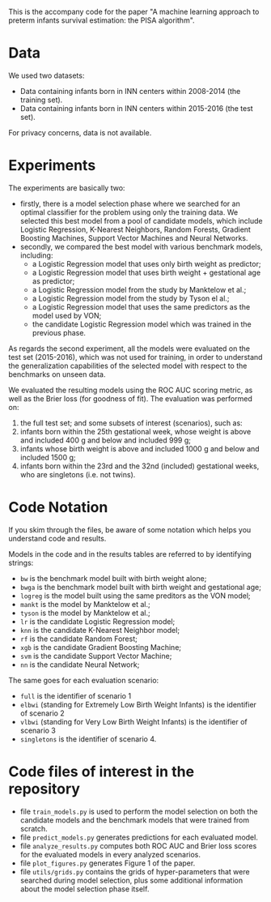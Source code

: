 This is the accompany code for the paper "A machine learning approach to preterm infants survival estimation: the PISA algorithm".

# Data
We used two datasets:
- Data containing infants born in INN centers within 2008-2014 (the training set).
- Data containing infants born in INN centers within 2015-2016 (the test set).

For privacy concerns, data is not available.

# Experiments

The experiments are basically two:
- firstly, there is a model selection phase where we searched for an optimal classifier for the problem using only the training data. We selected this best model from a pool of candidate models, which include Logistic Regression, K-Nearest Neighbors, Random Forests, Gradient Boosting Machines, Support Vector Machines and Neural Networks.
- secondly, we compared the best model with various benchmark models, including:
  - a Logistic Regression model that uses only birth weight as predictor;
  - a Logistic Regression model that uses birth weight + gestational age as predictor;
  - a Logistic Regression model from the study by Manktelow et al.;
  - a Logistic Regression model from the study by Tyson el al.;
  - a Logistic Regression model that uses the same predictors as the model used by VON;
  - the candidate Logistic Regression model which was trained in the previous phase.

As regards the second experiment, all the models were evaluated on the test set (2015-2016), which was not used for training, in order to understand the generalization capabilities of the selected model with respect to the benchmarks on unseen data.

We evaluated the resulting models using the ROC AUC scoring metric, as well as the Brier loss (for goodness of fit).
The evaluation was performed on:
1. the full test set;
and some subsets of interest (scenarios), such as:
2. infants born within the 25th gestational week, whose weight is above and included 400 g and below and included 999 g;
3. infants whose birth weight is above and included 1000 g and below and included 1500 g;
4. infants born within the 23rd and the 32nd (included) gestational weeks, who are singletons (i.e. not twins).

# Code Notation

If you skim through the files, be aware of some notation which helps you understand code and results.

Models in the code and in the results tables are referred to by identifying strings:
- `bw` is the benchmark model built with birth weight alone;
- `bwga` is the benchmark model built with birth weight and gestational age;
- `logreg` is the model built using the same preditors as the VON model;
- `mankt` is the model by Manktelow et al.;
- `tyson` is the model by Manktelow et al.;
- `lr` is the candidate Logistic Regression model;
- `knn` is the candidate K-Nearest Neighbor model;
- `rf` is the candidate Random Forest;
- `xgb` is the candidate Gradient Boosting Machine;
- `svm` is the candidate Support Vector Machine;
- `nn` is the candidate Neural Network;

The same goes for each evaluation scenario:
- `full` is the identifier of scenario 1
- `elbwi` (standing for Extremely Low Birth Weight Infants) is the identifier of scenario 2
- `vlbwi` (standing for Very Low Birth Weight Infants) is the identifier of scenario 3
- `singletons` is the identifier of scenario 4.


# Code files of interest in the repository

- file `train_models.py` is used to perform the model selection on both the candidate models and the benchmark models that were trained from scratch.
- file `predict_models.py` generates predictions for each evaluated model.
- file `analyze_results.py` computes both ROC AUC and Brier loss scores for the evaluated models in every analyzed scenarios.
- file `plot_figures.py` generates Figure 1 of the paper.
- file `utils/grids.py` contains the grids of hyper-parameters that were searched during model selection, plus some additional information about the model selection phase itself.